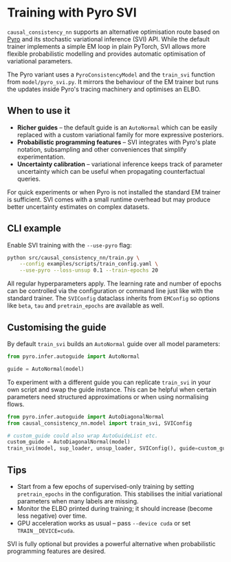 # Training with Pyro SVI

`causal_consistency_nn` supports an alternative optimisation route based on
[Pyro](https://pyro.ai) and its stochastic variational inference (SVI) API.
While the default trainer implements a simple EM loop in plain PyTorch, SVI
allows more flexible probabilistic modelling and provides automatic
optimisation of variational parameters.

The Pyro variant uses a `PyroConsistencyModel` and the `train_svi` function
from `model/pyro_svi.py`. It mirrors the behaviour of the EM trainer but runs
the updates inside Pyro's tracing machinery and optimises an ELBO.

## When to use it

- **Richer guides** – the default guide is an `AutoNormal` which can be easily
  replaced with a custom variational family for more expressive posteriors.
- **Probabilistic programming features** – SVI integrates with Pyro's plate
  notation, subsampling and other conveniences that simplify experimentation.
- **Uncertainty calibration** – variational inference keeps track of parameter
  uncertainty which can be useful when propagating counterfactual queries.

For quick experiments or when Pyro is not installed the standard EM trainer is
sufficient. SVI comes with a small runtime overhead but may produce better
uncertainty estimates on complex datasets.

## CLI example

Enable SVI training with the `--use-pyro` flag:

```bash
python src/causal_consistency_nn/train.py \
    --config examples/scripts/train_config.yaml \
    --use-pyro --loss-unsup 0.1 --train-epochs 20
```

All regular hyperparameters apply. The learning rate and number of epochs can be
controlled via the configuration or command line just like with the standard
trainer. The `SVIConfig` dataclass inherits from `EMConfig` so options like
`beta`, `tau` and `pretrain_epochs` are available as well.

## Customising the guide

By default `train_svi` builds an `AutoNormal` guide over all model parameters:

```python
from pyro.infer.autoguide import AutoNormal

guide = AutoNormal(model)
```

To experiment with a different guide you can replicate `train_svi` in your own
script and swap the guide instance. This can be helpful when certain parameters
need structured approximations or when using normalising flows.

```python
from pyro.infer.autoguide import AutoDiagonalNormal
from causal_consistency_nn.model import train_svi, SVIConfig

# custom_guide could also wrap AutoGuideList etc.
custom_guide = AutoDiagonalNormal(model)
train_svi(model, sup_loader, unsup_loader, SVIConfig(), guide=custom_guide)
```

## Tips

- Start from a few epochs of supervised-only training by setting
  `pretrain_epochs` in the configuration. This stabilises the initial variational
  parameters when many labels are missing.
- Monitor the ELBO printed during training; it should increase (become less
  negative) over time.
- GPU acceleration works as usual – pass `--device cuda` or set
  `TRAIN__DEVICE=cuda`.

SVI is fully optional but provides a powerful alternative when probabilistic
programming features are desired.
